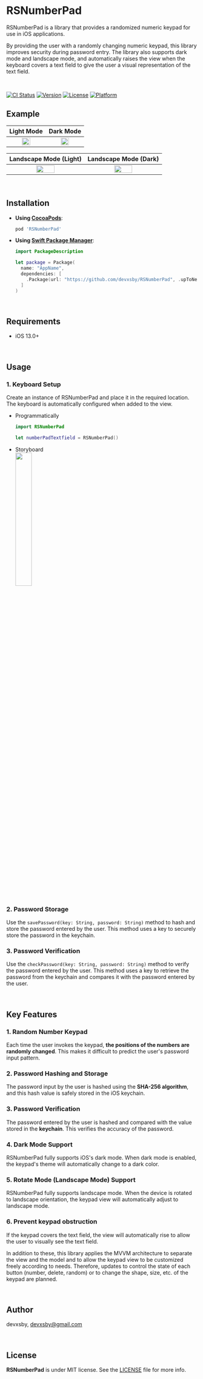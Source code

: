 # RSNumberPad

RSNumberPad is a library that provides a randomized numeric keypad for use in iOS applications.

By providing the user with a randomly changing numeric keypad, this library improves security during password entry. The library also supports dark mode and landscape mode, and automatically raises the view when the keyboard covers a text field to give the user a visual representation of the text field.

<br>

[![CI Status](https://img.shields.io/travis/devxsby/RSNumberPad.svg?style=flat)](https://travis-ci.org/devxsby/RSNumberPad)
[![Version](https://img.shields.io/cocoapods/v/RSNumberPad.svg?style=flat)](https://cocoapods.org/pods/RSNumberPad)
[![License](https://img.shields.io/cocoapods/l/RSNumberPad.svg?style=flat)](https://cocoapods.org/pods/RSNumberPad)
[![Platform](https://img.shields.io/cocoapods/p/RSNumberPad.svg?style=flat)](https://cocoapods.org/pods/RSNumberPad)


## Example

| Light Mode | Dark Mode |
|:------------:|:-----------:|
|<img src="https://github.com/devxsby/RSNumberPad/assets/80062632/0a7cfff3-84d4-4922-b522-730316dadb5eb" width="50%">|<img src="https://github.com/devxsby/RSNumberPad/assets/80062632/cea8634f-9c8c-4f1a-a65b-f65de12910f4" width="50%">|


| Landscape Mode (Light) | Landscape Mode (Dark) |
|:------------:|:-----------:|
|<img src="https://github.com/devxsby/RSNumberPad/assets/80062632/3e6ad5f3-0e11-4d69-8ca7-e6642a95c0f0" width="50%">|<img src="https://github.com/devxsby/RSNumberPad/assets/80062632/9cc42c8f-3b5d-48bf-a977-c4973d0d416f" width="50%">|



<br>

## Installation

- **Using  [CocoaPods](https://cocoapods.org)**:

    ```ruby
    pod 'RSNumberPad'
    ```

- **Using [Swift Package Manager](https://swift.org/package-manager)**:

    ```swift
    import PackageDescription

    let package = Package(
      name: "AppName",
      dependencies: [
        .Package(url: "https://github.com/devxsby/RSNumberPad", .upToNextMajor(from: "1.1.0")),
      ]
    )
    ```

<br>

## Requirements
- iOS 13.0+

<br>

## Usage

### 1. Keyboard Setup
Create an instance of RSNumberPad and place it in the required location. The keyboard is automatically configured when added to the view.

- Programmatically

  ```swift
  import RSNumberPad

  let numberPadTextfield = RSNumberPad()

  ```

- Storyboard
  <br><img src="https://github.com/devxsby/RSNumberPad/assets/80062632/bc61e7aa-74cb-4f7c-805b-e78b0107dc2b" width="30%/"><br>

### 2. Password Storage
Use the `savePassword(key: String, password: String)` method to hash and store the password entered by the user. This method uses a key to securely store the password in the keychain.

### 3. Password Verification
Use the `checkPassword(key: String, password: String)` method to verify the password entered by the user. This method uses a key to retrieve the password from the keychain and compares it with the password entered by the user.

<br>

## Key Features

### 1. Random Number Keypad
Each time the user invokes the keypad, **the positions of the numbers are randomly changed**. This makes it difficult to predict the user's password input pattern.

### 2. Password Hashing and Storage
The password input by the user is hashed using the **SHA-256 algorithm**, and this hash value is safely stored in the iOS keychain.

### 3. Password Verification
The password entered by the user is hashed and compared with the value stored in the **keychain**. This verifies the accuracy of the password.

### 4. Dark Mode Support
RSNumberPad fully supports iOS's dark mode. When dark mode is enabled, the keypad's theme will automatically change to a dark color.

### 5. Rotate Mode (Landscape Mode) Support
RSNumberPad fully supports landscape mode. When the device is rotated to landscape orientation, the keypad view will automatically adjust to landscape mode.

### 6. Prevent keypad obstruction
If the keypad covers the text field, the view will automatically rise to allow the user to visually see the text field.

In addition to these, this library applies the MVVM architecture to separate the view and the model and to allow the keypad view to be customized freely according to needs. Therefore, updates to control the state of each button (number, delete, random) or to change the shape, size, etc. of the keypad are planned.



<br>

## Author

devxsby, devxsby@gmail.com

<br>

## License

**RSNumberPad** is under MIT license. See the [LICENSE](LICENSE) file for more info.
